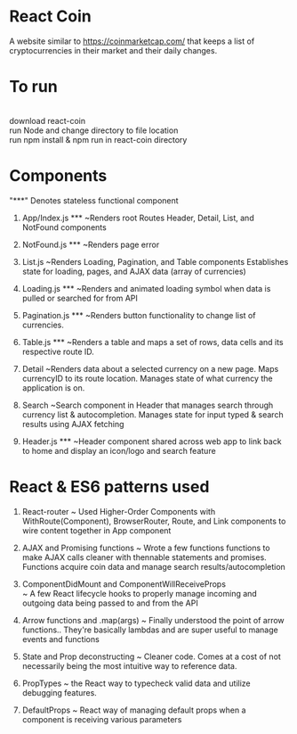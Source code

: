
# React Coin
A website similar to https://coinmarketcap.com/ that keeps a list of cryptocurrencies in their market and their daily changes.
<br />
# To run
<br />
download react-coin
<br />
run Node and change directory to file location
<br />
run npm install & npm run in react-coin directory
<br />

# Components
"***" Denotes stateless functional component

1. App/Index.js ***
~Renders root
  Routes Header, Detail, List, and NotFound components

2. NotFound.js ***
~Renders page error

3. List.js 
~Renders Loading, Pagination, and Table components
  Establishes state for loading, pages, and AJAX data (array of currencies)

4. Loading.js ***
~Renders and animated loading symbol when data is pulled or searched for from API

5. Pagination.js ***
~Renders button functionality to change list of currencies.

6. Table.js ***
~Renders a table and maps a set of rows, data cells and its respective route ID.

7. Detail
~Renders data about a selected currency on a new page. 
  Maps currencyID to its route location. Manages state of what currency the application is on.
 
8. Search
~Search component in Header that manages search through currency list & autocompletion.
  Manages state for input typed & search results using AJAX fetching
  
9. Header.js ***
~Header component shared across web app to link back to home and display an icon/logo and search feature

# React & ES6 patterns used

1. React-router
~ Used Higher-Order Components with WithRoute(Component), BrowserRouter, Route, and Link components to wire content together in App component

2. AJAX and Promising functions
~ Wrote a few functions functions to make AJAX calls cleaner with thennable statements and promises. Functions acquire coin data and manage search results/autocompletion

3. ComponentDidMount and ComponentWillReceiveProps  
~ A few React lifecycle hooks to properly manage incoming and outgoing data being passed to and from the API

4. Arrow functions and .map(args)
~ Finally understood the point of arrow functions.. They're basically lambdas and are super useful to manage events and functions

5. State and Prop deconstructing
~ Cleaner code. Comes at a cost of not necessarily being the most intuitive way to reference data. 

6. PropTypes
~ the React way to typecheck valid data and utilize debugging features.

7. DefaultProps
~ React way of managing default props when a component is receiving various parameters

